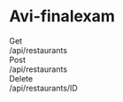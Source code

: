 # Avi-finalexam

Get  
/api/restaurants  
Post  
/api/restaurants  
Delete  
/api/restaurants/ID  

